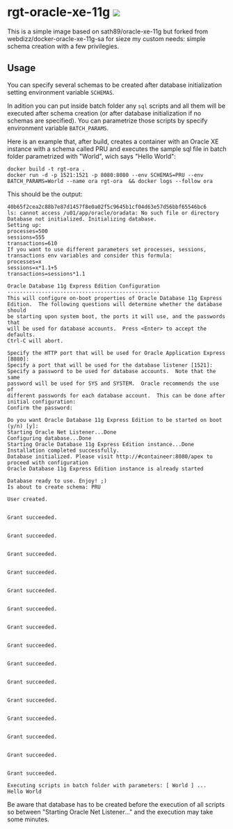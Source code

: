 # rgt-oracle-xe-11g [![](https://badge.imagelayers.io/carloscastillo/rgt-oracle-xe-11g:latest.svg)](https://imagelayers.io/?images=carloscastillo/rgt-oracle-xe-11g:latest 'Get your own badge on imagelayers.io')
This is a simple image based on sath89/oracle-xe-11g but forked from webdizz/docker-oracle-xe-11g-sa for sieze my custom needs: simple schema creation with a few privilegies.

## Usage

You can specify several schemas to be created after database initialization setting
environment variable `SCHEMAS`.

In adition you can put inside batch folder any `sql` scripts and all them
will be executed after schema creation (or after database initialization if
no schemas are specified). You can parametrize those scripts by specify environment
variable `BATCH_PARAMS`.

Here is an example that, after build, creates a container with an Oracle XE
instance with a schema called PRU and executes the sample sql file in batch
folder parametrized with "World", wich says "Hello World":

```
docker build -t rgt-ora .
docker run -d -p 1521:1521 -p 8080:8080 --env SCHEMAS=PRU --env BATCH_PARAMS=World --name ora rgt-ora  && docker logs --follow ora
```

This should be the output:

```
40b65f2cea2c88b7e87d1457f8e0a02f5c9645b1cf04d63e57d56bbf65546bc6
ls: cannot access /u01/app/oracle/oradata: No such file or directory
Database not initialized. Initializing database.
Setting up:
processes=500
sessions=555
transactions=610
If you want to use different parameters set processes, sessions, transactions env variables and consider this formula:
processes=x
sessions=x*1.1+5
transactions=sessions*1.1

Oracle Database 11g Express Edition Configuration
-------------------------------------------------
This will configure on-boot properties of Oracle Database 11g Express
Edition.  The following questions will determine whether the database should
be starting upon system boot, the ports it will use, and the passwords that
will be used for database accounts.  Press <Enter> to accept the defaults.
Ctrl-C will abort.

Specify the HTTP port that will be used for Oracle Application Express [8080]:
Specify a port that will be used for the database listener [1521]:
Specify a password to be used for database accounts.  Note that the same
password will be used for SYS and SYSTEM.  Oracle recommends the use of
different passwords for each database account.  This can be done after
initial configuration:
Confirm the password:

Do you want Oracle Database 11g Express Edition to be started on boot (y/n) [y]:
Starting Oracle Net Listener...Done
Configuring database...Done
Starting Oracle Database 11g Express Edition instance...Done
Installation completed successfully.
Database initialized. Please visit http://#containeer:8080/apex to proceed with configuration
Oracle Database 11g Express Edition instance is already started

Database ready to use. Enjoy! ;)
Is about to create schema: PRU

User created.


Grant succeeded.


Grant succeeded.


Grant succeeded.


Grant succeeded.


Grant succeeded.


Grant succeeded.


Grant succeeded.


Grant succeeded.


Grant succeeded.


Grant succeeded.


Grant succeeded.


Grant succeeded.


Grant succeeded.


Grant succeeded.


Grant succeeded.

Executing scripts in batch folder with parameters: [ World ] ...
Hello World
```
Be aware that database has to be created before the execution of all scripts
so between "Starting Oracle Net Listener..." and the execution may take some
minutes.
